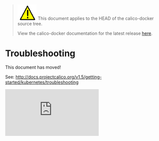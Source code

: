 <!--- master only -->
> ![warning](../../images/warning.png) This document applies to the HEAD of the calico-docker source tree.
>
> View the calico-docker documentation for the latest release [here](https://github.com/projectcalico/calico-containers/blob/v0.23.0/README.md).
<!--- else
> You are viewing the calico-docker documentation for release **release**.
<!--- end of master only -->

# Troubleshooting

This document has moved!

See: http://docs.projectcalico.org/v1.5/getting-started/kubernetes/troubleshooting

[![Analytics](https://calico-ga-beacon.appspot.com/UA-52125893-3/calico-containers/docs/cni/kubernetes/Troubleshooting.md?pixel)](https://github.com/igrigorik/ga-beacon)

